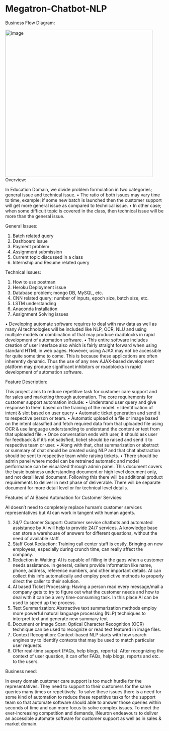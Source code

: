# Megatron-Chatbot-NLP 
Business Flow Diagram:

<img width="468" alt="image" src="https://user-images.githubusercontent.com/29514293/131713293-e78dfc66-17c4-4d48-8005-b67fef0f8cc7.png">
Overview:

In Education Domain, we divide problem formulation in two categories; general issue and technical issue. 
•	The ratio of both issues may vary time to time, example; if some new batch is launched then the customer support will get more general issue as compared to technical issue. 
•	In other case; when some difficult topic is covered in the class, then technical issue will be more than the general issue.

General Issues:

1.	Batch related query
2.	Dashboard issue
3.	Payment problem
4.	Assignment submission
5.	Current topic discussed in a class
6.	Internship and Resume related query

Technical Issues:

1.	How to use postman
2.	Heroku Deployment issue
3.	Database problem; mongo DB, MySQL, etc.
4.	CNN related query; number of inputs, epoch size, batch size, etc.
5.	LSTM understanding
6.	Anaconda Installation
7.	Assignment Solving issues

•	Developing automate software requires to deal with raw data as well as many AI technologies will be included like NLP, OCR, NLU and using multiple models or combination of that may produce roadblocks in rapid development of automation software.
•	This entire software includes creation of user interface also which is fairly straight forward when using standard HTML in web pages. However, using AJAX may not be accessible for quite some time to come. This is because these applications are often inherently dynamic. Thus the use of any new AJAX-based development platform may produce significant inhibitors or roadblocks in rapid development of automation software. 

Feature Description:

This project aims to reduce repetitive task for customer care support and for sales and marketing through automation. The core requirements for customer support automation include:
•	Understand user query and give response to them based on the training of the model.
•	Identification of intent & slot based on user query
•	Automatic ticket generation and send it to respective person or team.
•	Automatic upload of a file or image based on the intent classified and fetch required data from that uploaded file using OCR & use language understanding to understand the content or text from that uploaded file.
•	Once conversation ends with user, it should ask user for feedback & if it’s not satisfied, ticket should be raised and send it to respective team or user.
•	Along with that, chat summarization or abstract or summary of chat should be created using NLP and that chat abstraction should be sent to respective team while raising tickets.
•	There should be admin panel where model can be retrained automatic and model performance can be visualized through admin panel.
This document covers the basic business understanding document or high level document only, and not detail level document. Following this there will be additional product requirements to deliver in next phase of deliverable. There will be separate document for more detail level or for technical level details.

Features of AI Based Automation for Customer Services:

AI doesn’t need to completely replace human’s customer services representatives but AI can work in tangent with human agents.
1.	24/7 Customer Support: Customer service chatbots and automated assistance by AI will help to provide 24/7 services. A knowledge base can store a warehouse of answers for different questions, without the need of available staff.
2.	Staff Cost Reduction: Training call center staff is costly. Bringing on new employees, especially during crunch time, can really affect the company.
3.	Reduction in Waiting: AI is capable of filling in the gaps when a customer needs assistance. In general, callers provide information like name, phone, address, reference numbers, and other important details. AI can collect this info automatically and employ predictive methods to properly direct the caller to their solution.
4.	AI based Ticket Processing: Having a person read every message/mail a company gets to try to figure out what the customer needs and how to deal with it can be a very time-consuming task. In this place AI can be used to speed up the process.
5.	Text Summarization: Abstractive text summarization methods employ more powerful natural language processing (NLP) techniques to interpret text and generate new summary text
6.	Document or Image Scan: Optical Character Recognition (OCR) technique can be used to recognize or read text featured in image files.
7.	Context Recognition: Context-based NLP starts with how search engines try to identify contexts that may be used to match particular user requests.
8.	Offer real-time support (FAQs, help blogs, reports): After recognizing the context of user question, it can offer FAQs, help blogs, reports and etc. to the users.

Business need:

In every domain customer care support is too much hurdle for the representatives. They need to support to their customers for the same queries many times or repetitively. To solve these issues there is a need for some kind of automation to reduce these repetitive tasks for the support team so that automate software should able to answer those queries within seconds of time and can more focus to solve complex issues.
To meet the ever-increasing competition and demands, iNeuron endeavours to deliver an accessible automate software for customer support as well as in sales & market domain.


